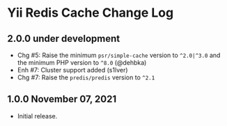 # Yii Redis Cache Change Log

## 2.0.0 under development

- Chg #5: Raise the minimum `psr/simple-cache` version to `^2.0|^3.0` and the minimum PHP version to `^8.0` (@dehbka)
- Enh #7: Cluster support added (s1lver)
- Chg #7: Raise the `predis/predis` version to `^2.1`

## 1.0.0 November 07, 2021

- Initial release.
